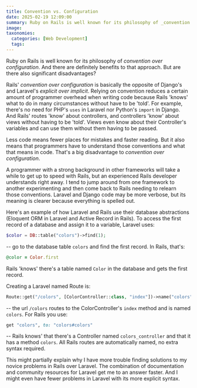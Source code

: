 ```yaml
---
title: Convention vs. Configuration
date: 2025-02-19 12:09:00
summary: Ruby on Rails is well known for its philosophy of _convention over configuration_. And there are definitely benefits to that approach. But are there also significant disadvantages?
image:
taxonomies:
  categories: [Web Development]
  tags:
---
```


Ruby on Rails is well known for its philosophy of _convention over configuration_. And there are definitely benefits to that approach. But are there also significant disadvantages?

<!--more-->

Rails' _convention over configuration_ is basically the opposite of Django's and Laravel's _explicit over implicit_. Relying on convention reduces a certain amount of programmer overhead when writing code because Rails 'knows' what to do in many circumstances without have to be 'told'. For example, there's no need for PHP's `uses` in Laravel nor Python's `import` in Django. And Rails' routes 'know' about controllers, and controllers 'know' about views without having to be 'told'. Views even know about their Controller's variables and can use them without them having to be passed.

Less code means fewer places for mistakes and faster reading. But it also means that programmers have to understand those conventions and what that means in code. That's a big disadvantage to _convention over configuration_.

A programmer with a strong background in other frameworks will take a while to get up to speed with Rails, but an experienced Rails developer understands right away. I tend to jump around from one framework to another experimenting and then come back to Rails needing to relearn those conventions. Laravel and Django code may be more verbose, but its meaning is clearer because everything is spelled out.

Here's an example of how Laravel and Rails use their database abstractions (Eloquent ORM in Laravel and Active Record in Rails). To access the first record of a database and assign it to a variable, Laravel uses:

```php
$color = DB::table("colors")->find(1);
```

-- go to the database table `colors` and find the first record. In Rails, that's:

```ruby
@color = Color.first
```

Rails 'knows' there's a table named `Color` in the database and gets the first record.

Creating a Laravel named Route is:

```php
Route::get("/colors", [ColorController::class, "index"])->name("colors");
```

-- the url `/colors` routes to the ColorController's `index` method and is named `colors`. For Rails you use:

```ruby
get "colors", to: "colors#colors"
```

-- Rails knows' that there's a Controller named `colors_controller` and that it has a method `colors`. All Rails routes are automatically named, no extra syntax required.

This might partially explain why I have more trouble finding solutions to my novice problems in Rails over Laravel. The combination of documentation and community resources for Laravel get me to an answer faster. And I might even have fewer problems in Laravel with its more explicit syntax.
